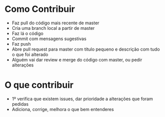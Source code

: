 # Como Contribuir
- Faz pull do código mais recente de master
- Cria uma branch local a partir de master
- Faz lá o código
- Commit com mensagens sugestivas
- Faz push
- Abre pull request para master com título pequeno e descrição com tudo o que foi alterado
- Alguém vai dar review e merge do código com master, ou pedir alterações

# O que contribuir
- 1º verifica que existem issues, dar prioridade a alterações que foram pedidas
- Adiciona, corrige, melhora o que bem entenderes
